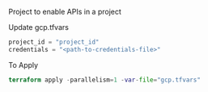 Project to enable APIs in a project

Update gcp.tfvars
```terraform
project_id = "project_id"
credentials = "<path-to-credentials-file>"
```

To Apply
```terraform
terraform apply -parallelism=1 -var-file="gcp.tfvars"
```

